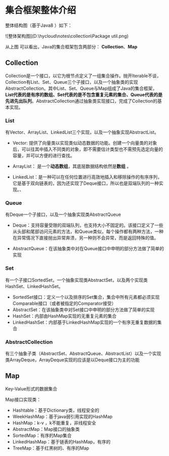 # 集合框架整体介绍

整体结构图（基于Java8 ）如下：

![整体架构图](D:\hycloud\notes\collection\Package util.png)

从上图 可以看出，Java的集合框架包含两部分： **Collection**、**Map**

## Collection

Collection是一个接口，以它为根节点定义了一组集合操作。抛开Iterable不谈，Collection有List、Set、Queue三个子接口，以及一个抽象类的实现AbstractCollection。其中List、Set、Queue与Map组成了Java的集合框架，**List代表的是有序的数组、Set代表的是不包含重复元素的集合、Queue代表的是先进先出队列**。AbstractCollection通过抽象类实现接口，完成了Collection的基本实现。 

### List

有Vector、ArrayList、LinkedList三个实现，以及一个抽象实现AbstractList。

- Vector: 提供了向量类以实现类似动态数据的功能。创建一个向量类的对象后，可以往其中插入不同类的对象，即不需要估计类型也不需预先选定向量的容量，并可以方便的进行查找。

- ArrayList： 是一个**动态数组**，其底层数据结构依然是**数组** 。

- LinkedList：是一种可以在任何位置进行高效地插入和移除操作的有序序列，它是基于双向链表的，因为还实现了Deque接口，所以也是双端队列的一种实现。、

### Queue

有Deque一个子接口，以及一个抽象实现类AbstractQueue

- Deque：支持容量受限的双端队列，也支持大小不固定的。该接口定义了一些从头部和尾部访问元素的方法，和Queue类似，每个操作都有两种方法，一种在异常情况下直接抛出异常奔溃，另一种则不会异常，而是返回特殊的值。

- AbstractQueue：在该抽象类中对在Queue接口中申明的部分方法做了简单的实现

### Set

有一个子接口SortedSet，一个抽象实现类AbstractSet，以及两个实现类HashSet、LinkedHashSet。

- SortedSet接口：定义一个以及排序的Set集合，集合中所有元素都必须实现Comparable接口（或者被指定的Comparator接受）
- AbstractSet：在该抽象类中对Set接口中申明的部分方法做了简单的实现
- HashSet：内部由HashMap实现的无重复元素的集合
- LinkedHashSet：内部基于LinkedHashMap实现的一个有序无重复数据的集合
### AbstractCollection

有三个抽象子类（AbstractSet、AbstractQueue、AbstractList）以及一个实现类ArrayDeque，ArrayDeque实现的应该是以Deque接口为主的功能

## Map

Key-Value形式的数据集合

Map接口实现类：

- Hashtable：基于Dictionary类，线程安全的
- WeekHashMap：基于java弱引用实现的HashMap
- HashMap：k-v ，k不能重复，非线程安全
- AbstractMap：Map接口的抽象类
- SortedMap：有序的Map集合
- LinkedHashMap：基于链表的HashMap，有序的
- TreeMap：基于红黑树的、有序的Map